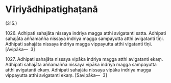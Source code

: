 

# Vīriyādhipatighaṭanā







(315.)

1026\. Adhipati sahajāta nissaya indriya magga atthi avigatanti satta. Adhipati sahajāta aññamañña nissaya indriya magga sampayutta atthi avigatanti tīṇi. Adhipati sahajāta nissaya indriya magga vippayutta atthi vigatanti tīṇi. [Avipāka—  3]

1027\. Adhipati sahajāta nissaya vipāka indriya magga atthi avigatanti ekaṃ. Adhipati sahajāta aññamañña nissaya vipāka indriya magga sampayutta atthi avigatanti ekaṃ. Adhipati sahajāta nissaya vipāka indriya magga vippayutta atthi avigatanti ekaṃ. [Savipāka—  3]




